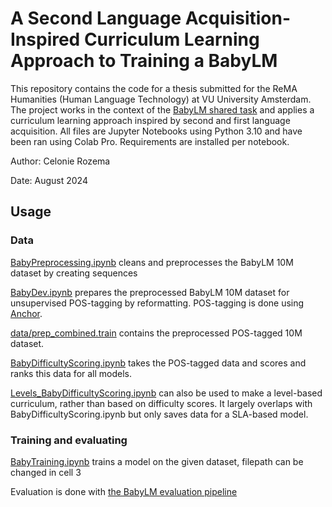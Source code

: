 # A Second Language Acquisition-Inspired Curriculum Learning Approach to Training a BabyLM

This repository contains the code for a thesis submitted for the ReMA Humanities (Human Language Technology) at VU University Amsterdam. The project works in the context of the [BabyLM shared task](https://babylm.github.io/) and applies a curriculum learning approach inspired by second and first language acquisition. All files are Jupyter Notebooks using Python 3.10 and have been ran using Colab Pro. Requirements are installed per notebook.

Author: Celonie Rozema

Date: August 2024

## Usage

### Data
[BabyPreprocessing.ipynb](BabyPreprocessing.ipynb) cleans and preprocesses the BabyLM 10M dataset by creating sequences

[BabyDev.ipynb](BabyDev.ipynb) prepares the preprocessed BabyLM 10M dataset for unsupervised POS-tagging by reformatting. POS-tagging is done using [Anchor](https://github.com/karlstratos/anchor).

[data/prep_combined.train](data/prep_combined.train) contains the preprocessed POS-tagged 10M dataset.

[BabyDifficultyScoring.ipynb](BabyDifficultyScoring.ipynb) takes the POS-tagged data and scores and ranks this data for all models.

[Levels_BabyDifficultyScoring.ipynb](Levels_BabyDifficultyScoring.ipynb) can also be used to make a level-based curriculum, rather than based on difficulty scores. It largely overlaps with BabyDifficultyScoring.ipynb but only saves data for a SLA-based model.

### Training and evaluating
[BabyTraining.ipynb](BabyTraining.ipynb) trains a model on the given dataset, filepath can be changed in cell 3

Evaluation is done with [the BabyLM evaluation pipeline](https://github.com/babylm/evaluation-pipeline-2024)






